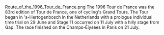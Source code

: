 Route_of_the_1996_Tour_de_France.png The 1996 Tour de France was the 83rd edition of Tour de France, one of cycling's Grand Tours. The Tour began in 's-Hertogenbosch in the Netherlands with a prologue individual time trial on 29 June and Stage 11 occurred on 11 July with a hilly stage from Gap. The race finished on the Champs-Élysées in Paris on 21 July.
